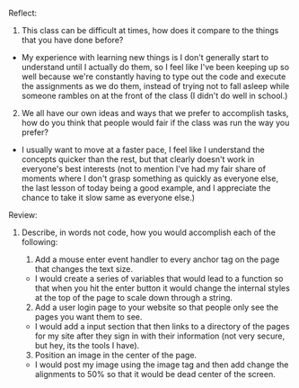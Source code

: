Reflect:

1. This class can be difficult at times, how does it compare to the things
that you have done before?

- My experience with learning new things is I don't generally start to
understand until I actually do them, so I feel like I've been keeping up
so well because we're constantly having to type out the code and execute
the assignments as we do them, instead of trying not to fall asleep while
someone rambles on at the front of the class (I didn't do well in
school.)

2. We all have our own ideas and ways that we prefer to accomplish tasks, how
do you think that people would fair if the class was run the way you prefer?

- I usually want to move at a faster pace, I feel like I understand the
concepts quicker than the rest, but that clearly doesn't work in
everyone's best interests (not to mention I've had my fair share of moments
where I don't grasp something as quickly as everyone else, the last lesson
of today being a good example, and I appreciate the chance to take it slow
same as everyone else.)

Review:

1. Describe, in words not code, how you would accomplish each of the following:

    1. Add a mouse enter event handler to every anchor tag on the page that
    changes the text size.

    - I would create a series of variables that would lead to a function
    so that when you hit the enter button it would change the internal
    styles at the top of the page to scale down through a string.

    2. Add a user login page to your website so that people only see the pages
    you want them to see.

    - I would add a input section that then links to a directory of the pages
    for my site after they sign in with their information (not very secure,
    but hey, its the tools I have).

    3. Position an image in the center of the page.

    - I would post my image using the image tag and then add change the
    alignments to 50% so that it would be dead center of the screen.
